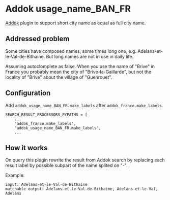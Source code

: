 # Addok usage_name_BAN_FR

[Addok](https://github.com/etalab/addok) plugin to support short city name as equal as full city name.

## Addressed problem

Some cities have composed names, some times long one, e.g. Adelans-et-le-Val-de-Bithaine.
But long names are not in use in daily life.

Assuming autoclomplete as false.
When you use the name of "Brive" in France you probably mean the city of "Brive-la-Gaillarde", but not the locality of "Brive" about the village of "Guenrouet".

## Configuration

Add `addok_usage_name_BAN_FR.make_labels` after `addok_france.make_labels`.

```
SEARCH_RESULT_PROCESSORS_PYPATHS = [
    ...
    'addok_france.make_labels',
    'addok_usage_name_BAN_FR.make_labels',
    ...
```

## How it works

On query this plugin rewrite the result from Addok search by replacing each result label by possible subpart of the name splited on "-".

Example:
```
input: Adelans-et-le-Val-de-Bithaine
matchable output: Adelans-et-le-Val-de-Bithaine, Adelans-et-le-Val, Adelans
```

